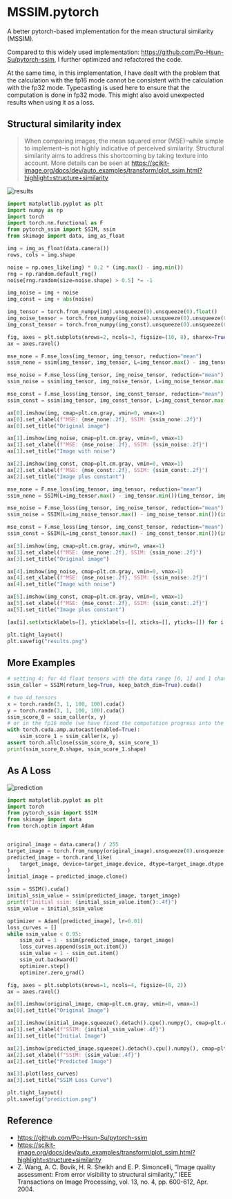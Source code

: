 # MSSIM.pytorch

A better pytorch-based implementation for the mean structural similarity (MSSIM).

Compared to this widely used implementation: <https://github.com/Po-Hsun-Su/pytorch-ssim>, I further optimized and refactored the code.

At the same time, in this implementation, I have dealt with the problem that the calculation with the fp16 mode cannot be consistent with the calculation with the fp32 mode. Typecasting is used here to ensure that the computation is done in fp32 mode. This might also avoid unexpected results when using it as a loss.

## Structural similarity index

> When comparing images, the mean squared error (MSE)–while simple to implement–is not highly indicative of perceived similarity. Structural similarity aims to address this shortcoming by taking texture into account. More details can be seen at https://scikit-image.org/docs/dev/auto_examples/transform/plot_ssim.html?highlight=structure+similarity

![results](https://user-images.githubusercontent.com/26847524/174805728-81e8502b-2ecb-4b40-a2c4-b4f1e2361ea9.png)

```python
import matplotlib.pyplot as plt
import numpy as np
import torch
import torch.nn.functional as F
from pytorch_ssim import SSIM, ssim
from skimage import data, img_as_float

img = img_as_float(data.camera())
rows, cols = img.shape

noise = np.ones_like(img) * 0.2 * (img.max() - img.min())
rng = np.random.default_rng()
noise[rng.random(size=noise.shape) > 0.5] *= -1

img_noise = img + noise
img_const = img + abs(noise)

img_tensor = torch.from_numpy(img).unsqueeze(0).unsqueeze(0).float()
img_noise_tensor = torch.from_numpy(img_noise).unsqueeze(0).unsqueeze(0).float()
img_const_tensor = torch.from_numpy(img_const).unsqueeze(0).unsqueeze(0).float()

fig, axes = plt.subplots(nrows=2, ncols=3, figsize=(10, 8), sharex=True, sharey=True)
ax = axes.ravel()

mse_none = F.mse_loss(img_tensor, img_tensor, reduction="mean")
ssim_none = ssim(img_tensor, img_tensor, L=img_tensor.max() - img_tensor.min())

mse_noise = F.mse_loss(img_tensor, img_noise_tensor, reduction="mean")
ssim_noise = ssim(img_tensor, img_noise_tensor, L=img_noise_tensor.max() - img_noise_tensor.min())

mse_const = F.mse_loss(img_tensor, img_const_tensor, reduction="mean")
ssim_const = ssim(img_tensor, img_const_tensor, L=img_const_tensor.max() - img_const_tensor.min())

ax[0].imshow(img, cmap=plt.cm.gray, vmin=0, vmax=1)
ax[0].set_xlabel(f"MSE: {mse_none:.2f}, SSIM: {ssim_none:.2f}")
ax[0].set_title("Original image")

ax[1].imshow(img_noise, cmap=plt.cm.gray, vmin=0, vmax=1)
ax[1].set_xlabel(f"MSE: {mse_noise:.2f}, SSIM: {ssim_noise:.2f}")
ax[1].set_title("Image with noise")

ax[2].imshow(img_const, cmap=plt.cm.gray, vmin=0, vmax=1)
ax[2].set_xlabel(f"MSE: {mse_const:.2f}, SSIM: {ssim_const:.2f}")
ax[2].set_title("Image plus constant")

mse_none = F.mse_loss(img_tensor, img_tensor, reduction="mean")
ssim_none = SSIM(L=img_tensor.max() - img_tensor.min())(img_tensor, img_tensor)

mse_noise = F.mse_loss(img_tensor, img_noise_tensor, reduction="mean")
ssim_noise = SSIM(L=img_noise_tensor.max() - img_noise_tensor.min())(img_tensor, img_noise_tensor)

mse_const = F.mse_loss(img_tensor, img_const_tensor, reduction="mean")
ssim_const = SSIM(L=img_const_tensor.max() - img_const_tensor.min())(img_tensor, img_const_tensor)

ax[3].imshow(img, cmap=plt.cm.gray, vmin=0, vmax=1)
ax[3].set_xlabel(f"MSE: {mse_none:.2f}, SSIM: {ssim_none:.2f}")
ax[3].set_title("Original image")

ax[4].imshow(img_noise, cmap=plt.cm.gray, vmin=0, vmax=1)
ax[4].set_xlabel(f"MSE: {mse_noise:.2f}, SSIM: {ssim_noise:.2f}")
ax[4].set_title("Image with noise")

ax[5].imshow(img_const, cmap=plt.cm.gray, vmin=0, vmax=1)
ax[5].set_xlabel(f"MSE: {mse_const:.2f}, SSIM: {ssim_const:.2f}")
ax[5].set_title("Image plus constant")

[ax[i].set(xticklabels=[], yticklabels=[], xticks=[], yticks=[]) for i in range(len(axes))]

plt.tight_layout()
plt.savefig("results.png")
```

## More Examples

```python
# setting 4: for 4d float tensors with the data range [0, 1] and 1 channel,return the logarithmic form, and keep the batch dim
ssim_caller = SSIM(return_log=True, keep_batch_dim=True).cuda()

# two 4d tensors
x = torch.randn(3, 1, 100, 100).cuda()
y = torch.randn(3, 1, 100, 100).cuda()
ssim_score_0 = ssim_caller(x, y)
# or in the fp16 mode (we have fixed the computation progress into the float32 mode to avoid the unexpected result)
with torch.cuda.amp.autocast(enabled=True):
    ssim_score_1 = ssim_caller(x, y)
assert torch.allclose(ssim_score_0, ssim_score_1)
print(ssim_score_0.shape, ssim_score_1.shape)
```

## As A Loss

![prediction](https://user-images.githubusercontent.com/26847524/174814849-f80ec67c-5397-4ce6-bf4e-8b0aa568ed6f.png)

```python
import matplotlib.pyplot as plt
import torch
from pytorch_ssim import SSIM
from skimage import data
from torch.optim import Adam


original_image = data.camera() / 255
target_image = torch.from_numpy(original_image).unsqueeze(0).unsqueeze(0).float().cuda()
predicted_image = torch.rand_like(
    target_image, device=target_image.device, dtype=target_image.dtype, requires_grad=True
)
initial_image = predicted_image.clone()

ssim = SSIM().cuda()
initial_ssim_value = ssim(predicted_image, target_image)
print(f"Initial ssim: {initial_ssim_value.item():.4f}")
ssim_value = initial_ssim_value

optimizer = Adam([predicted_image], lr=0.01)
loss_curves = []
while ssim_value < 0.95:
    ssim_out = 1 - ssim(predicted_image, target_image)
    loss_curves.append(ssim_out.item())
    ssim_value = 1 - ssim_out.item()
    ssim_out.backward()
    optimizer.step()
    optimizer.zero_grad()

fig, axes = plt.subplots(nrows=1, ncols=4, figsize=(8, 2))
ax = axes.ravel()

ax[0].imshow(original_image, cmap=plt.cm.gray, vmin=0, vmax=1)
ax[0].set_title("Original Image")

ax[1].imshow(initial_image.squeeze().detach().cpu().numpy(), cmap=plt.cm.gray, vmin=0, vmax=1)
ax[1].set_xlabel(f"SSIM: {initial_ssim_value:.4f}")
ax[1].set_title("Initial Image")

ax[2].imshow(predicted_image.squeeze().detach().cpu().numpy(), cmap=plt.cm.gray, vmin=0, vmax=1)
ax[2].set_xlabel(f"SSIM: {ssim_value:.4f}")
ax[2].set_title("Predicted Image")

ax[3].plot(loss_curves)
ax[3].set_title("SSIM Loss Curve")

plt.tight_layout()
plt.savefig("prediction.png")
```

## Reference

- https://github.com/Po-Hsun-Su/pytorch-ssim
- https://scikit-image.org/docs/dev/auto_examples/transform/plot_ssim.html?highlight=structure+similarity
- Z. Wang, A. C. Bovik, H. R. Sheikh and E. P. Simoncelli, “Image quality assessment: From error visibility to structural similarity,” IEEE Transactions on Image Processing, vol. 13, no. 4, pp. 600-612, Apr. 2004.
